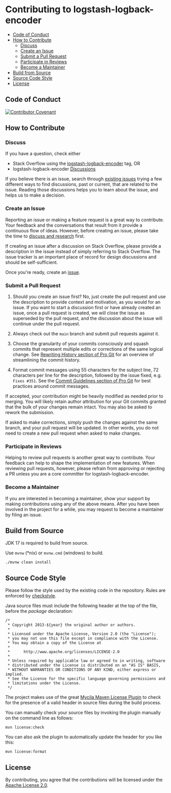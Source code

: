 Contributing to logstash-logback-encoder
========================================

* [Code of Conduct](#code-of-conduct)
* [How to Contribute](#how-to-contribute)
  * [Discuss](#discuss)
  * [Create an Issue](#create-an-issue)
  * [Submit a Pull Request](#submit-a-pull-request)
  * [Participate in Reviews](#participate-in-reviews)
  * [Become a Maintainer](#become-a-maintainer)
* [Build from Source](#build-from-source)
* [Source Code Style](#source-code-style)
* [License](#license)

Code of Conduct
---------------

[![Contributor Covenant](https://img.shields.io/badge/Contributor%20Covenant-v2.0%20adopted-ff69b4.svg)](CODE_OF_CONDUCT.md)

How to Contribute
-----------------

### Discuss

If you have a question, check either
* Stack Overflow using the [logstash-logback-encoder](https://stackoverflow.com/questions/tagged/logstash-logback-encoder) tag, OR
* logstash-logback-encoder [Discussions](https://github.com/logfellow/logstash-logback-encoder/discussions)

If you believe there is an issue, search through
[existing issues](https://github.com/logfellow/logstash-logback-encoder/issues) trying a
few different ways to find discussions, past or current, that are related to the issue.
Reading those discussions helps you to learn about the issue, and helps us to make a decision.

### Create an Issue

Reporting an issue or making a feature request is a great way to contribute.
Your feedback and the conversations that result from it provide a continuous flow of ideas.
However, before creating an issue, please take the time to [discuss and research](#discuss) first.

If creating an issue after a discussion on Stack Overflow, please provide a description
in the issue instead of simply referring to Stack Overflow.
The issue tracker is an important place of record for design discussions and should be self-sufficient.

Once you're ready, create an [issue](https://github.com/logfellow/logstash-logback-encoder/issues).

### Submit a Pull Request

1. Should you create an issue first? No, just create the pull request and use the
   description to provide context and motivation, as you would for an issue. If you want
   to start a discussion first or have already created an issue, once a pull request is
   created, we will close the issue as superseded by the pull request, and the discussion
   about the issue will continue under the pull request.

2. Always check out the `main` branch and submit pull requests against it.

3. Choose the granularity of your commits consciously and squash commits that represent
   multiple edits or corrections of the same logical change. See
   [Rewriting History section of Pro Git](https://git-scm.com/book/en/Git-Tools-Rewriting-History)
   for an overview of streamlining the commit history.

4. Format commit messages using 55 characters for the subject line, 72 characters per line
   for the description, followed by the issue fixed, e.g. `Fixes #351`. See the
   [Commit Guidelines section of Pro Git](https://git-scm.com/book/en/Distributed-Git-Contributing-to-a-Project#Commit-Guidelines)
   for best practices around commit messages.

If accepted, your contribution might be heavily modified as needed prior to merging.
You will likely retain author attribution for your Git commits granted that the bulk of
your changes remain intact. You may also be asked to rework the submission.

If asked to make corrections, simply push the changes against the same branch, and your
pull request will be updated. In other words, you do not need to create a new pull request
when asked to make changes.

### Participate in Reviews

Helping to review pull requests is another great way to contribute. Your feedback
can help to shape the implementation of new features. When reviewing pull requests,
however, please refrain from approving or rejecting a PR unless you are a core
committer for logstash-logback-encoder.

### Become a Maintainer

If you are interested in becoming a maintainer, show your support by making contributions
using any of the above means.  After you have been involved in the project for a while,
you may request to become a maintainer by filing an issue.

Build from Source
-----------------

JDK 17 is required to build from source.

Use `mvnw` (\*nix) or `mvnw.cmd` (windows) to build.

```
./mvnw clean install
```

Source Code Style
-----------------

Please follow the style used by the existing code in the repository.
Rules are enforced by [checkstyle](src/checkstyle/checkstyle.xml).

Java source files must include the following header at the top of the file, before the _package_ declaration:

```
/*
 * Copyright 2013-${year} the original author or authors.
 *
 * Licensed under the Apache License, Version 2.0 (the "License");
 * you may not use this file except in compliance with the License.
 * You may obtain a copy of the License at
 *
 *      http://www.apache.org/licenses/LICENSE-2.0
 *
 * Unless required by applicable law or agreed to in writing, software
 * distributed under the License is distributed on an "AS IS" BASIS,
 * WITHOUT WARRANTIES OR CONDITIONS OF ANY KIND, either express or implied.
 * See the License for the specific language governing permissions and
 * limitations under the License.
 */
```

The project makes use of the great [Mycila Maven License Plugin](https://github.com/mathieucarbou/license-maven-plugin) to check for the presence of a valid header in source files during the build process.

You can manually check your source files by invoking the plugin manually on the command line as follows:

```
mvn license:check
```

You can also ask the plugin to automatically update the header for you like this:

```
mvn license:format
```


License
-------

By contributing, you agree that the contributions will be licensed under the
[Apache License 2.0](https://github.com/logfellow/logstash-logback-encoder/blob/main/LICENSE).

